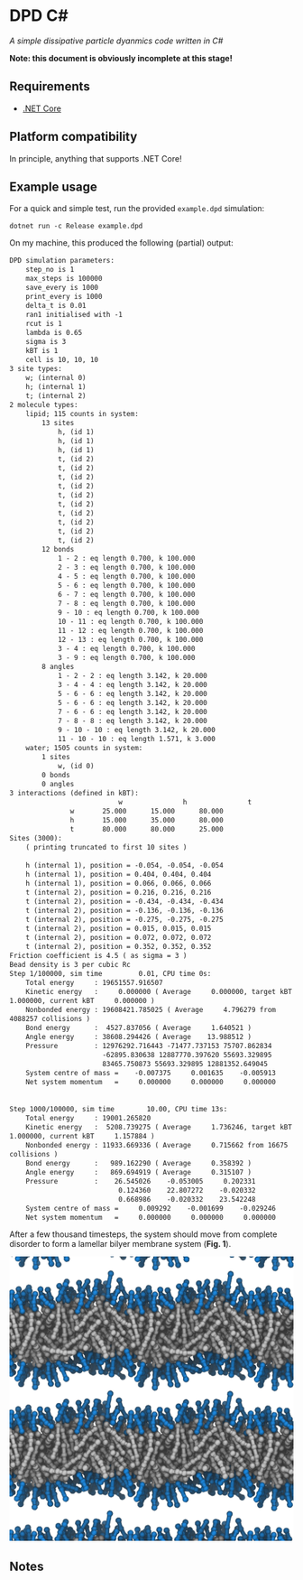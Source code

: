 # DPD C#

_A simple dissipative particle dyanmics code written in C#_

**Note: this document is obviously incomplete at this stage!**

## Requirements

* [.NET Core](https://www.microsoft.com/net/learn/get-started/)

## Platform compatibility

In principle, anything that supports .NET Core!

## Example usage

For a quick and simple test, run the provided `example.dpd` simulation:

	dotnet run -c Release example.dpd

On my machine, this produced the following (partial) output:

	DPD simulation parameters:
		step_no is 1
		max_steps is 100000
		save_every is 1000
		print_every is 1000
		delta_t is 0.01
		ran1 initialised with -1
		rcut is 1
		lambda is 0.65
		sigma is 3
		kBT is 1
		cell is 10, 10, 10
	3 site types:
		w; (internal 0)
		h; (internal 1)
		t; (internal 2)
	2 molecule types:
		lipid; 115 counts in system:
			13 sites
				h, (id 1)
				h, (id 1)
				h, (id 1)
				t, (id 2)
				t, (id 2)
				t, (id 2)
				t, (id 2)
				t, (id 2)
				t, (id 2)
				t, (id 2)
				t, (id 2)
				t, (id 2)
				t, (id 2)
			12 bonds
				1 - 2 : eq length 0.700, k 100.000
				2 - 3 : eq length 0.700, k 100.000
				4 - 5 : eq length 0.700, k 100.000
				5 - 6 : eq length 0.700, k 100.000
				6 - 7 : eq length 0.700, k 100.000
				7 - 8 : eq length 0.700, k 100.000
				9 - 10 : eq length 0.700, k 100.000
				10 - 11 : eq length 0.700, k 100.000
				11 - 12 : eq length 0.700, k 100.000
				12 - 13 : eq length 0.700, k 100.000
				3 - 4 : eq length 0.700, k 100.000
				3 - 9 : eq length 0.700, k 100.000
			8 angles
				1 - 2 - 2 : eq length 3.142, k 20.000
				3 - 4 - 4 : eq length 3.142, k 20.000
				5 - 6 - 6 : eq length 3.142, k 20.000
				5 - 6 - 6 : eq length 3.142, k 20.000
				7 - 6 - 6 : eq length 3.142, k 20.000
				7 - 8 - 8 : eq length 3.142, k 20.000
				9 - 10 - 10 : eq length 3.142, k 20.000
				11 - 10 - 10 : eq length 1.571, k 3.000
		water; 1505 counts in system:
			1 sites
				w, (id 0)
			0 bonds
			0 angles
	3 interactions (defined in kBT):
	              	           w	           h	           t
		           w	   25.000	   15.000	   80.000
		           h	   15.000	   35.000	   80.000
		           t	   80.000	   80.000	   25.000
	Sites (3000):
		( printing truncated to first 10 sites )

		h (internal 1), position = -0.054, -0.054, -0.054
		h (internal 1), position = 0.404, 0.404, 0.404
		h (internal 1), position = 0.066, 0.066, 0.066
		t (internal 2), position = 0.216, 0.216, 0.216
		t (internal 2), position = -0.434, -0.434, -0.434
		t (internal 2), position = -0.136, -0.136, -0.136
		t (internal 2), position = -0.275, -0.275, -0.275
		t (internal 2), position = 0.015, 0.015, 0.015
		t (internal 2), position = 0.072, 0.072, 0.072
		t (internal 2), position = 0.352, 0.352, 0.352
	Friction coefficient is 4.5 ( as sigma = 3 )
	Bead density is 3 per cubic Rc
	Step 1/100000, sim time         0.01, CPU time 0s:
		Total energy     : 19651557.916507
		Kinetic energy   :     0.000000 ( Average     0.000000, target kBT     1.000000, current kBT     0.000000 )
		Nonbonded energy : 19608421.785025 ( Average     4.796279 from 4088257 collisions )
		Bond energy      :  4527.837056 ( Average     1.640521 )
		Angle energy     : 38608.294426 ( Average    13.988512 )
		Pressure         : 12976292.716443 -71477.737153 75707.862834
		                   -62895.830638 12887770.397620 55693.329895
		                   83465.750873 55693.329895 12881352.649045
		System centre of mass =    -0.007375     0.001635    -0.005913
		Net system momentum   =     0.000000     0.000000     0.000000


	Step 1000/100000, sim time        10.00, CPU time 13s:
		Total energy     : 19001.265820
		Kinetic energy   :  5208.739275 ( Average     1.736246, target kBT     1.000000, current kBT     1.157884 )
		Nonbonded energy : 11933.669336 ( Average     0.715662 from 16675 collisions )
		Bond energy      :   989.162290 ( Average     0.358392 )
		Angle energy     :   869.694919 ( Average     0.315107 )
		Pressure         :    26.545026    -0.053005     0.202331
		                       0.124360    22.807272    -0.020332
		                       0.668986    -0.020332    23.542248
		System centre of mass =     0.009292    -0.001699    -0.029246
		Net system momentum   =     0.000000     0.000000     0.000000


After a few thousand timesteps, the system should move from complete disorder to form a lamellar bilyer membrane system (**Fig. 1**).

![DPD self-assembled lamellar bilayer membrane system](BLM.png)

## Notes
